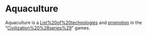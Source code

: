# Aquaculture

Aquaculture is a [List%20of%20technologies](technology) and [promotion](promotion) in the "[Civilization%20%28series%29](Civilization)" games.